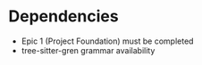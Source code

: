 # Dependencies
- Epic 1 (Project Foundation) must be completed
- tree-sitter-gren grammar availability
